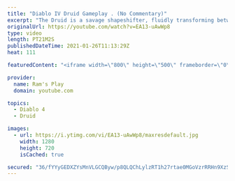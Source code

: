 ```yaml
---
title: "Diablo IV Druid Gameplay . (No Commentary)"
excerpt: "The Druid is a savage shapeshifter, fluidly transforming between the forms of a towering bear or a vicious werewolf to fight alongside the creatures of the wild."
originalUrl: https://youtube.com/watch?v=EA13-uAwWp8
type: video
length: PT21M2S
publishedDateTime: 2021-01-26T11:13:29Z
heat: 111

featuredContent: "<iframe width=\"800\" height=\"500\" frameborder=\"0\" src=\"https://www.youtube.com/embed/EA13-uAwWp8\" allow=\"accelerometer; autoplay; encrypted-media; gyroscope; picture-in-picture\" allowfullscreen></iframe>"

provider:
  name: Ram's Play
  domain: youtube.com

topics:
  - Diablo 4
  - Druid

images:
  - url: https://i.ytimg.com/vi/EA13-uAwWp8/maxresdefault.jpg
    width: 1280
    height: 720
    isCached: true

secured: "36/fYYyGEDXZYsMnVLGCQByw/p8QLQChLylzRT1h27rtae0MGoVzrRRHn9XzSmtOx/VSfZnirVXsvKR2Mmf/CF7oO0mM2LiDWneEpkYxuL6kTpRgBp6viWZQMVXnsiN5Z3iYCFgpMTTGtsJ9OMPYHI7zyRosLrQ4M2PjEGIX3aG9zKwfGBB2ri+EykYPAjPTqTO6y2IaUyhGtPTxRf6TYtFKQGdSwNJ9M2xOHDU+bPVA7AiC4jA/tUIOGpFcbvA+kNdpKfv7qUnioVIGaBb6z/+wMbxKKhbslpdaNbQGhvjv6kskEZN4YOHb2G94tTpq3OkvpBkO6CXTt5D6X5eJlBhyY5YE2EOLL7jt0lgI23+jQTcqpPggt80btbQJW3Q/Hincia6zkcrkb224OwjnTd18EiWWOvqIKaxKRROZZukFsZ/OcE/FCZI7fXPB5w6G;ON3DzKvBa5IVAkxI3RgLrg=="
---
```


